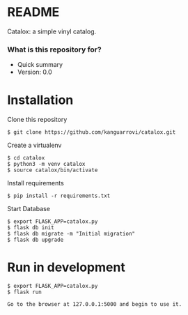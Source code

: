 # README #

Catalox: a simple vinyl catalog.

### What is this repository for? ###

* Quick summary
* Version: 0.0

# Installation 

Clone this repository 

	$ git clone https://github.com/kanguarrovi/catalox.git

Create a virtualenv

    $ cd catalox
	$ python3 -m venv catalox
	$ source catalox/bin/activate

Install requirements 

	$ pip install -r requirements.txt

Start Database

	$ export FLASK_APP=catalox.py
	$ flask db init
    $ flask db migrate -m "Initial migration"
    $ flask db upgrade

# Run in development

	$ export FLASK_APP=catalox.py
	$ flask run

    Go to the browser at 127.0.0.1:5000 and begin to use it.


